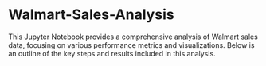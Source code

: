 # Walmart-Sales-Analysis
This Jupyter Notebook provides a comprehensive analysis of Walmart sales data, focusing on various performance metrics and visualizations. Below is an outline of the key steps and results included in this analysis.
